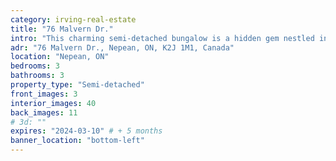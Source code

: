 ```yaml
---
category: irving-real-estate
title: "76 Malvern Dr."
intro: "This charming semi-detached bungalow is a hidden gem nestled in a superb location. Boasting a thoughtfully designed layout, this home welcomes you with warmth and comfort at every turn. The highlight is the sunroom, bathed in natural light, where you can bask in the beauty of the outdoors all year round."
adr: "76 Malvern Dr., Nepean, ON, K2J 1M1, Canada"
location: "Nepean, ON"
bedrooms: 3
bathrooms: 3
property_type: "Semi-detached"
front_images: 3
interior_images: 40
back_images: 11
# 3d: ""
expires: "2024-03-10" # + 5 months
banner_location: "bottom-left"
---
```

